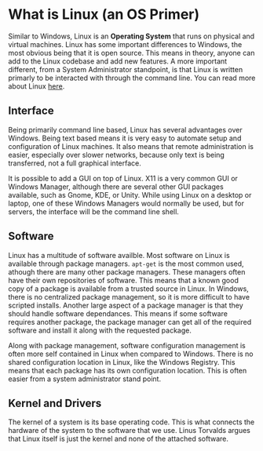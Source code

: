 # What is Linux (an OS Primer)

Similar to Windows, Linux is an **Operating System** that runs on physical and virtual machines. Linux has some important differences to Windows, the most obvious being that it is open source. This means in theory, anyone can add to the Linux codebase and add new features. A more important different, from a System Administrator standpoint, is that Linux is written primarly to be interacted with through the command line. You can read more about Linux [here](https://www.linux.com/what-is-linux).

## Interface

Being primarily command line based, Linux has several advantages over Windows. Being text based means it is very easy to automate setup and configuration of Linux machines. It also means that remote administration is easier, especially over slower networks, because only text is being transferred, not a full graphical interface.

It is possible to add a GUI on top of Linux. X11 is a very common GUI or Windows Manager, although there are several other GUI packages available, such as Gnome, KDE, or Unity. While using Linux on a desktop or laptop, one of these Windows Managers would normally be used, but for servers, the interface will be the command line shell.

## Software

Linux has a multitude of software availble. Most software on Linux is available through package managers. `apt-get` is the most common used, athough there are many other package managers. These managers often have their own repositories of software. This means that a known good copy of a package is available from a trusted source in Linux. In Windows, there is no centralized package management, so it is more difficult to have scripted installs. Another large aspect of a package manager is that they should handle software dependances. This means if some software requires another package, the package manager can get all of the required software and install it along with the requested package.

Along with package management, software configuration management is often more self contained in Linux when compared to Windows. There is no shared configuration location in Linux, like the Windows Registry. This means that each package has its own configuration location. This is often easier from a system administrator stand point.

## Kernel and Drivers

The kernel of a system is its base operating code. This is what connects the hardware of the system to the software that we use. Linus Torvalds argues that Linux itself is just the kernel and none of the attached software.  